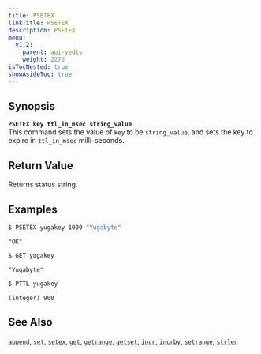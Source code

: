 ```yaml
---
title: PSETEX
linkTitle: PSETEX
description: PSETEX
menu:
  v1.2:
    parent: api-yedis
    weight: 2272
isTocNested: true
showAsideToc: true
---
```


## Synopsis
<b>`PSETEX key ttl_in_msec string_value`</b><br>
This command sets the value of `key` to be `string_value`, and sets the key to expire in `ttl_in_msec` milli-seconds.

## Return Value
Returns status string.

## Examples

```sh
$ PSETEX yugakey 1000 "Yugabyte"
```

```
"OK"
```

```sh
$ GET yugakey
```

```
"Yugabyte"
```
```sh
$ PTTL yugakey
```

```
(integer) 900 
```

## See Also
[`append`](../append/), [`set`](../set/), [`setex`](../setex/), [`get`](../get/), [`getrange`](../getrange/), [`getset`](../getset/), [`incr`](../incr/), [`incrby`](../incrby/), [`setrange`](../setrange/), [`strlen`](../strlen/)
